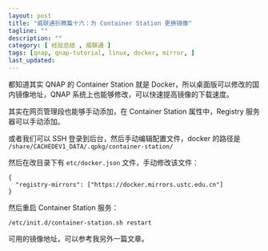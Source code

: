 ```yaml
---
layout: post
title: "威联通折腾篇十六：为 Container Station 更换镜像"
tagline: ""
description: ""
category: [ 经验总结 , 威联通 ]
tags: [qnap, qnap-tutorial, linux, docker, mirror, ]
last_updated:
---
```


都知道其实 QNAP 的 Container Station 就是 Docker，所以桌面版可以修改的国内镜像地址，QNAP 系统上也能够修改，可以快速提高镜像的下载速度。

其实在网页管理段也能够手动添加，在 Container Station 属性中，Registry 服务器可以手动添加。

或者我们可以 SSH 登录到后台，然后手动编辑配置文件，docker 的路径是 `/share/CACHEDEV1_DATA/.qpkg/container-station/`

然后在改目录下有 `etc/docker.json` 文件，手动修改该文件：

	{
	  "registry-mirrors": ["https://docker.mirrors.ustc.edu.cn"]
	}

然后重启 Container Station 服务：

	/etc/init.d/container-station.sh restart

可用的镜像地址，可以参考我另外一篇文章。
